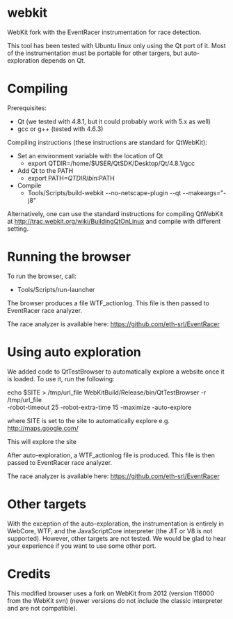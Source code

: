 webkit
======

WebKit fork with the EventRacer instrumentation for race detection.


This tool has been tested with Ubuntu linux only using the Qt port of it. Most of the instrumentation must be
portable for other targers, but auto-exploration depends on Qt.


Compiling
=========

Prerequisites:

   * Qt (we tested with 4.8.1, but it could probably work with 5.x as well)
   * gcc or g++ (tested with 4.6.3)

Compiling instructions (these instructions are standard for QtWebKit):

   * Set an environment variable with the location of Qt
      * export QTDIR=/home/$USER/QtSDK/Desktop/Qt/4.8.1/gcc
   * Add Qt to the PATH
      * export PATH=$QTDIR/bin:$PATH
   * Compile
      * Tools/Scripts/build-webkit --no-netscape-plugin --qt --makeargs="-j8"
      
Alternatively, one can use the standard instructions for compiling QtWebKit at
http://trac.webkit.org/wiki/BuildingQtOnLinux and compile with different setting.

Running the browser
===================

To run the browser, call:
   * Tools/Scripts/run-launcher

The browser produces a file WTF_actionlog. This file is then passed to EventRacer race analyzer.

The race analyzer is available here: https://github.com/eth-srl/EventRacer

Using auto exploration
======================

We added code to QtTestBrowser to automatically explore a website once it is loaded. To use it,
run the following:

echo $SITE > /tmp/url_file
WebKitBuild/Release/bin/QtTestBrowser -r /tmp/url_file \
       -robot-timeout 25 -robot-extra-time 15 -maximize -auto-explore

where SITE is set to the site to automatically explore e.g. http://maps.google.com/

This will explore the site

After auto-exploration, a WTF_actionlog file is produced. This file is then passed to EventRacer race analyzer.

The race analyzer is available here: https://github.com/eth-srl/EventRacer

Other targets
=============

With the exception of the auto-exploration, the instrumentation is entirely in WebCore, WTF, and
the JavaScriptCore interpreter (the JIT or V8 is not supported). However, other targets are not
tested. We would be glad to hear your experience if you want to use some other port.

Credits
=======

This modified browser uses a fork on WebKit from 2012 (version 116000 from the WebKit svn)
(newer versions do not include the classic interpreter and are not compatible).
